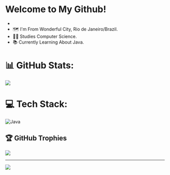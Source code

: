 # Welcome to My Github!
- 
- 🗺️ I'm From Wonderful City, Rio de Janeiro/Brazil.
- 👨‍💻 Studies Computer Science.
- 📚 Currently Learning About Java.

# 📊 GitHub Stats:
![](https://github-readme-stats.vercel.app/api?username=JotaGL&theme=dark&hide_border=false&include_all_commits=false&count_private=false)<br/>

# 💻 Tech Stack:
![Java](https://img.shields.io/badge/java-%23ED8B00.svg?style=for-the-badge&logo=openjdk&logoColor=white)

## 🏆 GitHub Trophies
![](https://github-profile-trophy.vercel.app/?username=JotaGL&theme=radical&no-frame=false&no-bg=true&margin-w=4)

---
[![](https://visitcount.itsvg.in/api?id=JotaGL&icon=0&color=0)](https://visitcount.itsvg.in)

<!-- Proudly created with GPRM ( https://gprm.itsvg.in ) -->

